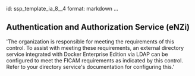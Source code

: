 id: ssp_template_ia_8__4
format: markdown
...
## Authentication and Authorization Service (eNZi)

'The organization is responsible for meeting the requirements of this
control. To assist with meeting these requirements, an external
directory service integrated with Docker Enterprise Edition via LDAP can be
configured to meet the FICAM requirements as indicated by this
control. Refer to your directory service's documentation for
configuring this.'
